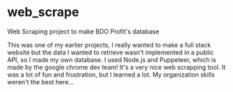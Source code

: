 # web_scrape
Web Scraping project to make BDO Profit's database

This was one of my earlier projects, I really wanted to make a full stack website but the data I wanted to retrieve wasn't implemented in a public API, so I made my own database.
I used Node.js and Puppeteer, which is made by the google chrome dev team! It's a very nice web scrapping tool.
It was a lot of fun and frustration, but I learned a lot. My organization skills weren't the best here...
